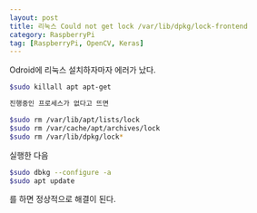 ```yaml
---
layout: post
title: 리눅스 Could not get lock /var/lib/dpkg/lock-frontend
category: RaspberryPi
tag: [RaspberryPi, OpenCV, Keras] 
---
```


Odroid에 리눅스 설치하자마자 에러가 났다.  

```bash
$sudo killall apt apt-get

진행중인 프로세스가 없다고 뜨면

$sudo rm /var/lib/apt/lists/lock
$sudo rm /var/cache/apt/archives/lock
$sudo rm /var/lib/dpkg/lock*
```

실행한 다음  

```bash
$sudo dbkg --configure -a
$sudo apt update 
```

를 하면 정상적으로 해결이 된다.  